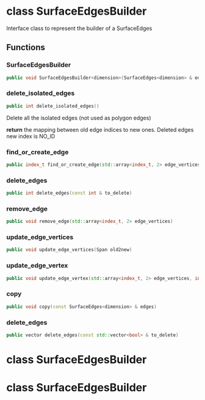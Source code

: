 # class SurfaceEdgesBuilder


 Interface class to represent the builder of a SurfaceEdges



## Functions

### SurfaceEdgesBuilder

```cpp
public void SurfaceEdgesBuilder<dimension>(SurfaceEdges<dimension> & edges)
```


### delete_isolated_edges

```cpp
public int delete_isolated_edges()
```


 Delete all the isolated edges (not used as polygon edges)

**return** the mapping between old edge indices to new ones. Deleted edges new index is NO_ID

### find_or_create_edge

```cpp
public index_t find_or_create_edge(std::array<index_t, 2> edge_vertices)
```


### delete_edges

```cpp
public int delete_edges(const int & to_delete)
```

### remove_edge

```cpp
public void remove_edge(std::array<index_t, 2> edge_vertices)
```


### update_edge_vertices

```cpp
public void update_edge_vertices(Span old2new)
```


### update_edge_vertex

```cpp
public void update_edge_vertex(std::array<index_t, 2> edge_vertices, index_t edge_vertex_id, index_t new_vertex_id)
```


### copy

```cpp
public void copy(const SurfaceEdges<dimension> & edges)
```


### delete_edges

```cpp
public vector delete_edges(const std::vector<bool> & to_delete)
```




# class SurfaceEdgesBuilder


# class SurfaceEdgesBuilder


